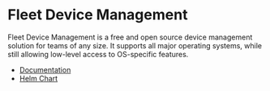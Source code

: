 # Fleet Device Management

Fleet Device Management is a free and open source device management solution for teams of any size. It supports all major operating systems, while still allowing low-level access to OS-specific features.

- [Documentation](https://fleetdm.com/docs/)
- [Helm Chart](https://github.com/fleetdm/fleet/tree/main/charts/fleet)
